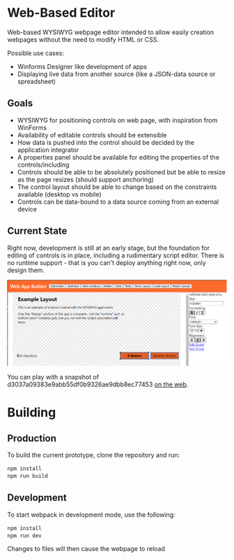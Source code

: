 # Web-Based Editor

Web-based WYSIWYG webpage editor intended to allow easily creation webpages without the need to modify HTML or CSS.

Possible use cases:

- Winforms Designer like development of apps
- Displaying live data from another source (like a JSON-data source or spreadsheet)

## Goals

- WYSIWYG for positioning controls on web page, with inspiration from WinForms
- Availability of editable controls should be extensible
- How data is pushed into the control should be decided by the application integrator
- A properties panel should be available for editing the properties of the controls/including
- Controls should be able to be absolutely positioned but be able to resize as the page resizes (should support anchoring)
- The control layout should be able to change based on the constraints available (desktop vs mobile)
- Controls can be data-bound to a data source coming from an external device

## Current State

Right now, development is still at an early stage, but the foundation for editing of controls is in place, including a rudimentary script editor.  There is no runtime support - that is you can't deploy anything right now, only design them.

![current-state](docs/current-state.png)

You can play with a snapshot of d3037a09383e9abb55df0b9326ae9dbb8ec77453 [on the web](https://programdotrun.com/snapshots/d3037a09383e9abb55df0b9326ae9dbb8ec77453/).

# Building

## Production

To build the current prototype, clone the repository and run:

```bash
npm install
npm run build
```

## Development

To start webpack in development mode, use the following:

```bash
npm install
npm run dev
```

Changes to files will then cause the webpage to reload
